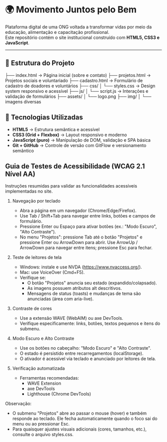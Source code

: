 # 🌍 Movimento Juntos pelo Bem

Plataforma digital de uma ONG voltada a transformar vidas por meio da educação, alimentação e capacitação profissional.  
Este repositório contém o site institucional construído com **HTML5, CSS3 e JavaScript**.

---

## 🚀 Estrutura do Projeto

├── index.html → Página inicial (sobre e contato)
├── projetos.html → Projetos sociais e voluntariado
├── cadastro.html → Formulário de cadastro de doadores e voluntários
├── css/
│ └── styles.css → Design system responsivo e acessível
├── js/
│ └── script.js → Interações e validação de formulários
├── assets/
│ └── logo.png
├── img/
│ └── imagens diversas

## 🧱 Tecnologias Utilizadas

- **HTML5** → Estrutura semântica e acessível  
- **CSS3 (Grid + Flexbox)** → Layout responsivo e moderno  
- **JavaScript (puro)** → Manipulação de DOM, validação e SPA básica  
- **Git + GitHub** → Controle de versão com GitFlow e versionamento semântico


## Guia de Testes de Acessibilidade (WCAG 2.1 Nível AA)

Instruções resumidas para validar as funcionalidades acessíveis implementadas no site.

1) Navegação por teclado
   - Abra a página em um navegador (Chrome/Edge/Firefox).
   - Use Tab / Shift+Tab para navegar entre links, botões e campos de formulário.
   - Pressione Enter ou Espaço para ativar botões (ex.: "Modo Escuro", "Alto Contraste").
   - No menu "Projetos": pressione Tab até o botão "Projetos" e pressione Enter ou ArrowDown para abrir. Use ArrowUp / ArrowDown para navegar entre itens; pressione Esc para fechar.

2) Teste de leitores de tela
   - Windows: instale e use NVDA (https://www.nvaccess.org/).
   - Mac: use VoiceOver (Cmd+F5).
   - Verifique se:
     * O botão "Projetos" anuncia seu estado (expandido/colapsado).
     * As imagens possuem atributos alt descritivos.
     * Mensagens de status (toasts) e mudanças de tema são anunciadas (área com aria-live).

3) Contraste de cores
   - Use a extensão WAVE (WebAIM) ou axe DevTools.
   - Verifique especificamente: links, botões, textos pequenos e itens do submenu.

4) Modo Escuro e Alto Contraste
   - Use os botões no cabeçalho: "Modo Escuro" e "Alto Contraste".
   - O estado é persistido entre recarregamentos (localStorage).
   - O ativador é acessível via teclado e anunciado por leitores de tela.

5) Verificação automatizada
   - Ferramentas recomendadas:
     * WAVE Extension
     * axe DevTools
     * Lighthouse (Chrome DevTools)

Observação:
- O submenu "Projetos" abre ao passar o mouse (hover) e também responde ao teclado. Ele fecha automaticamente quando o foco sai do menu ou ao pressionar Esc.
- Para quaisquer ajustes visuais adicionais (cores, tamanhos, etc.), consulte o arquivo styles.css.


